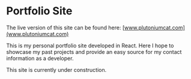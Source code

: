 # Portfolio Site

The live version of this site can be found here: [www.plutoniumcat.com](www.plutoniumcat.com)

This is my personal portfolio site developed in React. Here I hope to showcase my past projects and provide an easy source for my contact information as a developer.

This site is currently under construction.